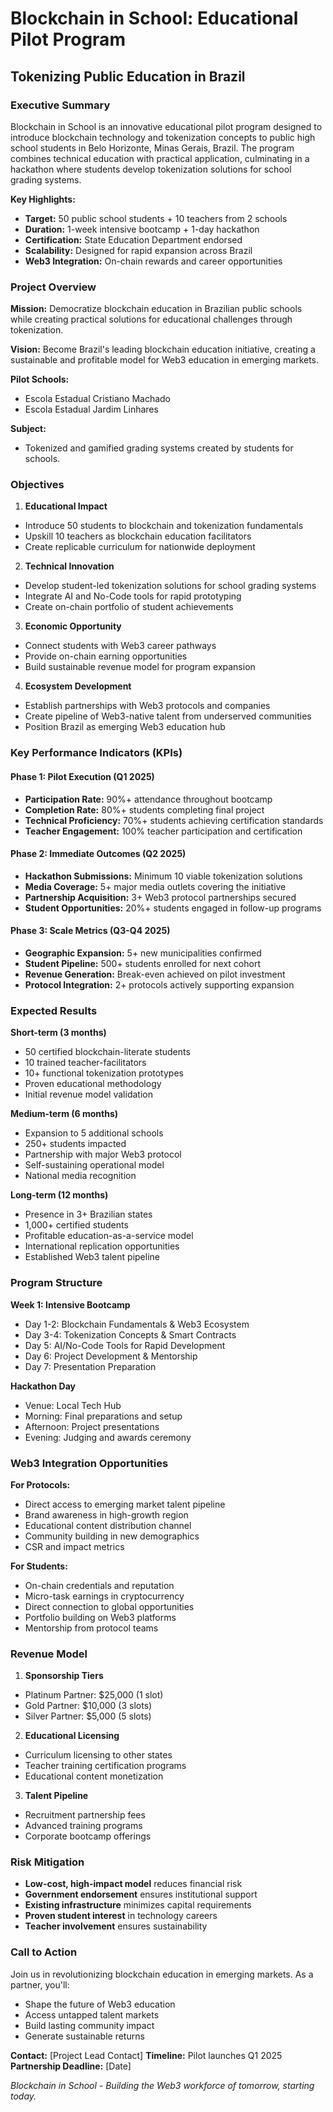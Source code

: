 # Blockchain in School: Educational Pilot Program 
## Tokenizing Public Education in Brazil

### Executive Summary

Blockchain in School is an innovative educational pilot program designed to introduce blockchain technology and tokenization concepts to public high school students in Belo Horizonte, Minas Gerais, Brazil. The program combines technical education with practical application, culminating in a hackathon where students develop tokenization solutions for school grading systems.

**Key Highlights:**
- **Target:** 50 public school students + 10 teachers from 2 schools
- **Duration:** 1-week intensive bootcamp + 1-day hackathon
- **Certification:** State Education Department endorsed
- **Scalability:** Designed for rapid expansion across Brazil
- **Web3 Integration:** On-chain rewards and career opportunities

### Project Overview

**Mission:** Democratize blockchain education in Brazilian public schools while creating practical solutions for educational challenges through tokenization.

**Vision:** Become Brazil's leading blockchain education initiative, creating a sustainable and profitable model for Web3 education in emerging markets.

**Pilot Schools:**
- Escola Estadual Cristiano Machado
- Escola Estadual Jardim Linhares

**Subject:**
- Tokenized and gamified grading systems created by students for schools.

### Objectives

1. **Educational Impact**
  - Introduce 50 students to blockchain and tokenization fundamentals
  - Upskill 10 teachers as blockchain education facilitators
  - Create replicable curriculum for nationwide deployment

2. **Technical Innovation**
  - Develop student-led tokenization solutions for school grading systems
  - Integrate AI and No-Code tools for rapid prototyping
  - Create on-chain portfolio of student achievements

3. **Economic Opportunity**
  - Connect students with Web3 career pathways
  - Provide on-chain earning opportunities
  - Build sustainable revenue model for program expansion

4. **Ecosystem Development**
  - Establish partnerships with Web3 protocols and companies
  - Create pipeline of Web3-native talent from underserved communities
  - Position Brazil as emerging Web3 education hub

### Key Performance Indicators (KPIs)

#### Phase 1: Pilot Execution (Q1 2025)
- **Participation Rate:** 90%+ attendance throughout bootcamp
- **Completion Rate:** 80%+ students completing final project
- **Technical Proficiency:** 70%+ students achieving certification standards
- **Teacher Engagement:** 100% teacher participation and certification

#### Phase 2: Immediate Outcomes (Q2 2025)
- **Hackathon Submissions:** Minimum 10 viable tokenization solutions
- **Media Coverage:** 5+ major media outlets covering the initiative
- **Partnership Acquisition:** 3+ Web3 protocol partnerships secured
- **Student Opportunities:** 20%+ students engaged in follow-up programs

#### Phase 3: Scale Metrics (Q3-Q4 2025)
- **Geographic Expansion:** 5+ new municipalities confirmed
- **Student Pipeline:** 500+ students enrolled for next cohort
- **Revenue Generation:** Break-even achieved on pilot investment
- **Protocol Integration:** 2+ protocols actively supporting expansion

### Expected Results

**Short-term (3 months)**
- 50 certified blockchain-literate students
- 10 trained teacher-facilitators
- 10+ functional tokenization prototypes
- Proven educational methodology
- Initial revenue model validation

**Medium-term (6 months)**
- Expansion to 5 additional schools
- 250+ students impacted
- Partnership with major Web3 protocol
- Self-sustaining operational model
- National media recognition

**Long-term (12 months)**
- Presence in 3+ Brazilian states
- 1,000+ certified students
- Profitable education-as-a-service model
- International replication opportunities
- Established Web3 talent pipeline

### Program Structure

**Week 1: Intensive Bootcamp**
- Day 1-2: Blockchain Fundamentals & Web3 Ecosystem
- Day 3-4: Tokenization Concepts & Smart Contracts
- Day 5: AI/No-Code Tools for Rapid Development
- Day 6: Project Development & Mentorship
- Day 7: Presentation Preparation

**Hackathon Day**
- Venue: Local Tech Hub
- Morning: Final preparations and setup
- Afternoon: Project presentations
- Evening: Judging and awards ceremony

### Web3 Integration Opportunities

**For Protocols:**
- Direct access to emerging market talent pipeline
- Brand awareness in high-growth region
- Educational content distribution channel
- Community building in new demographics
- CSR and impact metrics

**For Students:**
- On-chain credentials and reputation
- Micro-task earnings in cryptocurrency
- Direct connection to global opportunities
- Portfolio building on Web3 platforms
- Mentorship from protocol teams

### Revenue Model

1. **Sponsorship Tiers**
  - Platinum Partner: $25,000 (1 slot)
  - Gold Partner: $10,000 (3 slots)
  - Silver Partner: $5,000 (5 slots)

2. **Educational Licensing**
  - Curriculum licensing to other states
  - Teacher training certification programs
  - Educational content monetization

3. **Talent Pipeline**
  - Recruitment partnership fees
  - Advanced training programs
  - Corporate bootcamp offerings

### Risk Mitigation

- **Low-cost, high-impact model** reduces financial risk
- **Government endorsement** ensures institutional support
- **Existing infrastructure** minimizes capital requirements
- **Proven student interest** in technology careers
- **Teacher involvement** ensures sustainability

### Call to Action

Join us in revolutionizing blockchain education in emerging markets. As a partner, you'll:
- Shape the future of Web3 education
- Access untapped talent markets
- Build lasting community impact
- Generate sustainable returns

**Contact:** [Project Lead Contact]
**Timeline:** Pilot launches Q1 2025
**Partnership Deadline:** [Date]


*Blockchain in School - Building the Web3 workforce of tomorrow, starting today.*
